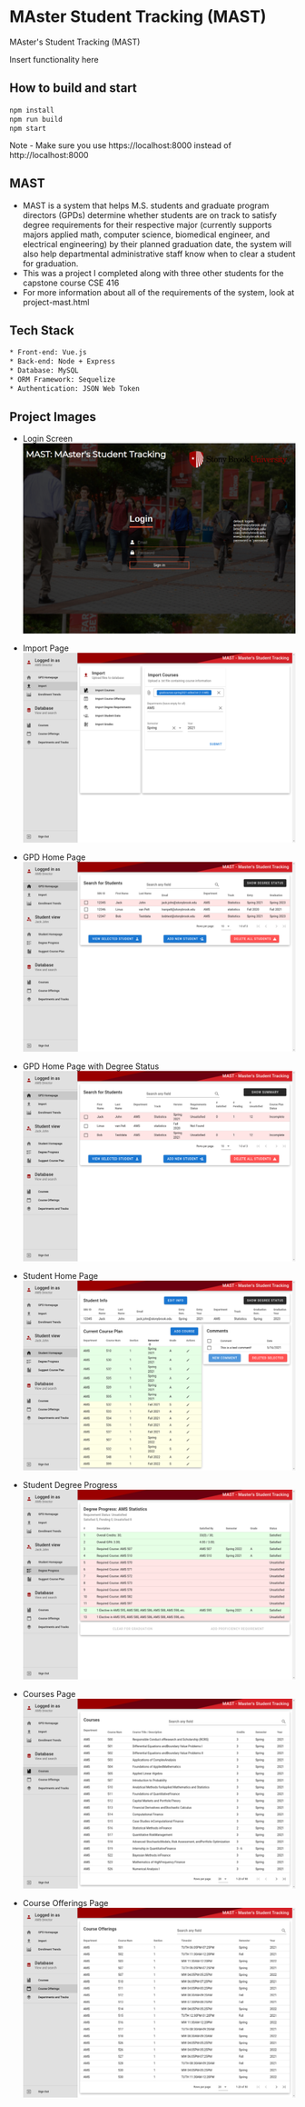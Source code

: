 # MAster Student Tracking (MAST)
MAster's Student Tracking (MAST)

Insert functionality here

## How to build and start
```
npm install
npm run build
npm start
```
Note - Make sure you use https://localhost:8000 instead of http://localhost:8000

## MAST
* MAST is a system that helps M.S. students and graduate program directors (GPDs) determine whether students are on track to satisfy degree requirements for their respective major (currently supports majors applied math, computer science, biomedical engineer, and electrical engineering) by their planned graduation date, the system will also help departmental administrative staff know when to clear a student for graduation.
* This was a project I completed along with three other students for the capstone course CSE 416
* For more information about all of the requirements of the system, look at project-mast.html

## Tech Stack
    * Front-end: Vue.js
    * Back-end: Node + Express
    * Database: MySQL
    * ORM Framework: Sequelize
    * Authentication: JSON Web Token

## Project Images

* Login Screen <br> ![Login Screen](./Project-Images/Login_Screen.png)

* Import Page <br> ![Import Page](./Project-Images/Import_Page.png)

* GPD Home Page <br> ![GPD Home Page](./Project-Images/GPD_Home_Page.png)

* GPD Home Page with Degree Status <br> ![GPD Home Page with Degree Status](./Project-Images/GPD_Home_Page_DS.png)

* Student Home Page <br> ![Student Home Page](./Project-Images/Student_Home_Page.png)

* Student Degree Progress <br> ![Student Degree Progress](./Project-Images/Student_Degree_Progress.png)

* Courses Page <br> ![Courses Page](./Project-Images/Courses_Page.png)

* Course Offerings Page <br> ![Course Offerings Page](./Project-Images/Course_Offerings_Page.png)
